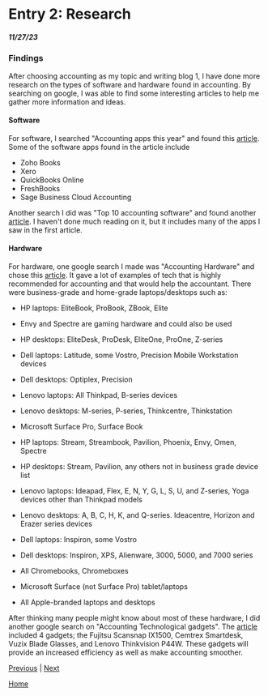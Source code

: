 # Entry 2: Research 
##### 11/27/23

### Findings
After choosing accounting as my topic and writing blog 1, I have done more research on the types of software and hardware found in accounting. By searching on google, I was able to find some interesting articles to help me gather more information and ideas.

#### Software
For software, I searched "Accounting apps this year" and found this [article](https://www.business.org/finance/accounting/best-accounting-apps/). Some of the software apps found in the article include
* Zoho Books
* Xero
* QuickBooks Online
* FreshBooks
* Sage Business Cloud Accounting

Another search I did was "Top 10 accounting software" and found another [article](https://www.softwareworld.co/best-accounting-software/). I haven't done much reading on it, but it includes many of the apps I saw in the first article.

#### Hardware
For hardware, one google search I made was "Accounting Hardware" and chose this [article](https://www.abrigo.com/blog/tech-hardware-for-accountants-advisors-a-primer/). It gave a lot of examples of tech that is highly recommended for accounting and that would help the accountant. There were business-grade and home-grade laptops/desktops such as:

* HP laptops: EliteBook, ProBook, ZBook, Elite
* Envy and Spectre are gaming hardware and could also be used
* HP desktops: EliteDesk, ProDesk, EliteOne, ProOne, Z-series
* Dell laptops: Latitude, some Vostro, Precision Mobile Workstation devices
* Dell desktops: Optiplex, Precision
* Lenovo laptops: All Thinkpad, B-series devices
* Lenovo desktops: M-series, P-series, Thinkcentre, Thinkstation
* Microsoft Surface Pro, Surface Book

* HP laptops: Stream, Streambook, Pavilion, Phoenix, Envy, Omen, Spectre
* HP desktops: Stream, Pavilion, any others not in business grade device list
* Lenovo laptops: Ideapad, Flex, E, N, Y, G, L, S, U, and Z-series, Yoga devices other than Thinkpad models
* Lenovo desktops: A, B, C, H, K, and Q-series.  Ideacentre, Horizon and Erazer series devices
* Dell laptops: Inspiron, some Vostro
* Dell desktops: Inspiron, XPS, Alienware, 3000, 5000, and 7000 series
* All Chromebooks, Chromeboxes
* Microsoft Surface (not Surface Pro) tablet/laptops
* All Apple-branded laptops and desktops

After thinking many people might know about most of these hardware, I did another google search on "Accounting Technological gadgets". The [article](https://www.cpacanada.ca/en/news/innovation/2019-02-15-ces-accountant-gadgets#:~:text=1.,cloud%2Dbased%20accountant%27s%20tool%20box) included 4 gadgets; the Fujitsu Scansnap IX1500, Cemtrex Smartdesk, Vuzix Blade Glasses, and Lenovo Thinkvision P44W. These gadgets will provide an increased efficiency as well as make accounting smoother.



[Previous](entry01.md) | [Next](entry03.md)

[Home](../README.md)
